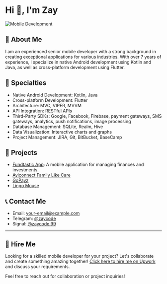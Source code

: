 # Hi 👋, I'm Zay


![Mobile Development](https://cdn.dribbble.com/users/1233499/screenshots/3852878/mobile-development2-2.gif)

## 📱 About Me
I am an experienced senior mobile developer with a strong background in creating exceptional applications for various industries. With over 7 years of experience, I specialize in native Android development using Kotlin and Java, as well as cross-platform development using Flutter.

## 🚀 Specialties
- Native Android Development: Kotlin, Java
- Cross-platform Development: Flutter
- Architecture: MVC, VIPER, MVVM
- API Integration: RESTful APIs
- Third-Party SDKs: Google, Facebook, Firebase, payment gateways, SMS gateways, analytics, push notifications, image processing
- Database Management: SQLite, Realm, Hive
- Data Visualization: Interactive charts and graphs
- Project Management: JIRA, Git, BitBucket, BaseCamp

## 🌟 Projects
- [Fundtastic App](https://play.google.com/store/apps/details?id=id.co.fundtastic.client&hl=id): A mobile application for managing finances and investments.
- [Ayiconnect Family Like Care](https://apps.apple.com/us/app/ayiconnect-family-like-care/id1259783974)
- [GoPayz](https://apps.apple.com/us/app/gopayz/id1465572076)
- [Lingo Mouse](https://play.google.com/store/apps/details?id=com.lingo_mouse&hl=en_US)

## 📞 Contact Me
- Email: [your-email@example.com](mailto:your-email@example.com)
- Telegram: [@zaycode](https://t.me/zaycode)
- Signal: [@zaycode.99](https://signal.group/#CjQKIPIeKv4z2boK2JO-V7xF-5U5x3AZeYrJ19kf04-JO35kDzv1M4ptY45_D4N-Pk0rS23O)

---

## 💼 Hire Me
Looking for a skilled mobile developer for your project? Let's collaborate and create something amazing together! [Click here to hire me on Upwork](https://www.upwork.com/freelancers/~01ca8406b5c01fc86c) and discuss your requirements.

Feel free to reach out for collaboration or project inquiries!
